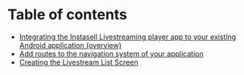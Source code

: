 # Table of contents

* [Integrating the Instasell Livestreaming player app to your existing Android application (overview)](README.md)
* [Add routes to the navigation system of your application](add-routes-to-the-navigation-system-of-your-application.md)
* [Creating the Livestream List Screen](creating-the-livestream-list-screen.md)

